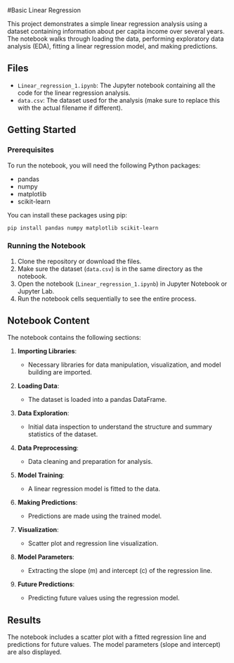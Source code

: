 
#Basic Linear Regression

This project demonstrates a simple linear regression analysis using a dataset containing information about per capita income over several years.
The notebook walks through loading the data, performing exploratory data analysis (EDA), fitting a linear regression model, and making predictions.

## Files

- `Linear_regression_1.ipynb`: The Jupyter notebook containing all the code for the linear regression analysis.
- `data.csv`: The dataset used for the analysis (make sure to replace this with the actual filename if different).

## Getting Started

### Prerequisites

To run the notebook, you will need the following Python packages:

- pandas
- numpy
- matplotlib
- scikit-learn

You can install these packages using pip:

```bash
pip install pandas numpy matplotlib scikit-learn
```

### Running the Notebook

1. Clone the repository or download the files.
2. Make sure the dataset (`data.csv`) is in the same directory as the notebook.
3. Open the notebook (`Linear_regression_1.ipynb`) in Jupyter Notebook or Jupyter Lab.
4. Run the notebook cells sequentially to see the entire process.

## Notebook Content

The notebook contains the following sections:

1. **Importing Libraries**:
   - Necessary libraries for data manipulation, visualization, and model building are imported.

2. **Loading Data**:
   - The dataset is loaded into a pandas DataFrame.

3. **Data Exploration**:
   - Initial data inspection to understand the structure and summary statistics of the dataset.

4. **Data Preprocessing**:
   - Data cleaning and preparation for analysis.

5. **Model Training**:
   - A linear regression model is fitted to the data.

6. **Making Predictions**:
   - Predictions are made using the trained model.

7. **Visualization**:
   - Scatter plot and regression line visualization.

8. **Model Parameters**:
   - Extracting the slope (m) and intercept (c) of the regression line.

9. **Future Predictions**:
   - Predicting future values using the regression model.

## Results

The notebook includes a scatter plot with a fitted regression line and predictions for future values. The model parameters (slope and intercept) are also displayed.
